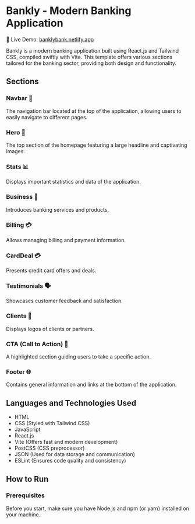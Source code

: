 # Bankly - Modern Banking Application

🔗 Live Demo: [banklybank.netlify.app](https://banklybank.netlify.app)

Bankly is a modern banking application built using React.js and Tailwind CSS, compiled swiftly with Vite. This template offers various sections tailored for the banking sector, providing both design and functionality.

## Sections

### Navbar 🧭
The navigation bar located at the top of the application, allowing users to easily navigate to different pages.

### Hero 🚀
The top section of the homepage featuring a large headline and captivating images.

### Stats 📊
Displays important statistics and data of the application.

### Business 💼
Introduces banking services and products.

### Billing 💳
Allows managing billing and payment information.

### CardDeal 💳
Presents credit card offers and deals.

### Testimonials 🗣️
Showcases customer feedback and satisfaction.

### Clients 🤝
Displays logos of clients or partners.

### CTA (Call to Action) 📢
A highlighted section guiding users to take a specific action.

### Footer 🌐
Contains general information and links at the bottom of the application.

## Languages and Technologies Used

- HTML
- CSS (Styled with Tailwind CSS)
- JavaScript
- React.js
- Vite (Offers fast and modern development)
- PostCSS (CSS preprocessor)
- JSON (Used for data storage and communication)
- ESLint (Ensures code quality and consistency)

## How to Run

### Prerequisites
Before you start, make sure you have Node.js and npm (or yarn) installed on your machine.
